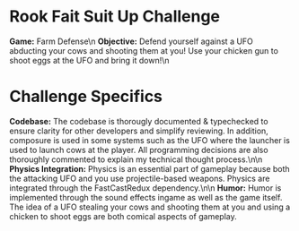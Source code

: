 # Rook Fait Suit Up Challenge
**Game:** Farm Defense\n
**Objective:** Defend yourself against a UFO abducting your cows and shooting them at you! Use your chicken gun to shoot eggs at the UFO and bring it down!\n

# Challenge Specifics
**Codebase:** The codebase is thorougly documented & typechecked to ensure clarity for other developers and simplify reviewing. In addition, composure is used in some systems such as the UFO where the launcher is used to launch cows at the player. All programming decisions are also thoroughly commented to explain my technical thought process.\n\n
**Physics Integration:** Physics is an essential part of gameplay because both the attacking UFO and you use projectile-based weapons. Physics are integrated through the FastCastRedux dependency.\n\n
**Humor:** Humor is implemented through the sound effects ingame as well as the game itself. The idea of a UFO stealing your cows and shooting them at you and using a chicken to shoot eggs are both comical aspects of gameplay.
